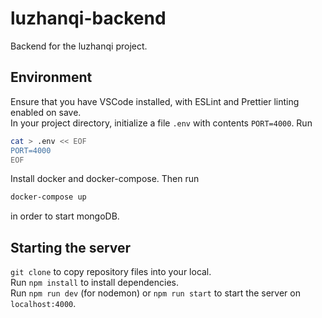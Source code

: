 # luzhanqi-backend

Backend for the luzhanqi project.

## Environment

Ensure that you have VSCode installed, with ESLint and Prettier linting enabled on save.  
In your project directory, initialize a file `.env` with contents `PORT=4000`.
Run

```bash
cat > .env << EOF
PORT=4000
EOF
```

Install docker and docker-compose. Then run

```bash
docker-compose up
```

in order to start mongoDB.

## Starting the server

`git clone` to copy repository files into your local.  
Run `npm install` to install dependencies.  
Run `npm run dev` (for nodemon) or `npm run start` to start the server on `localhost:4000`.
